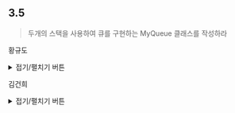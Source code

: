## 3.5

> 두개의 스택을 사용하여 큐를 구현하는 MyQueue 클래스를 작성하라

황규도
<details>
<summary>접기/펼치기 버튼</summary>

```python
class Stack:
    class iterator:
        def __init__(self, outer):
            self.stack = outer.stack
            self.idx = len(self.stack) - 1
            
        def __iter__(self):
            return self
        
        def __next__(self):
            if self.idx < 0:
                raise StopIteration
            data = self.stack[self.idx]
            self.idx -= 1
            return data
            
    def __init__(self):
        self.stack = []
        
    def pop(self):
        return self.stack.pop()
    
    def push(self, data):
        self.stack.append(data)
        
    def peek(self):
        return self.stack[-1]
    
    def isEmpty(self):
        return len(self.stack) == 0
    
    def __str__(self):
        return str(self.stack)
    
    def __iter__(self):
        return self.iterator(self)
    
class MyQueue:
    def __init__(self):
        self.queue = Stack()
        self.stack = Stack()

        
    def enqueue(self, data):
        self.stack.push(data)
        
    def dequeue(self):
        if self.queue.isEmpty():
            while not self.stack.isEmpty():
                self.queue.push(self.stack.pop())
        return self.queue.pop()

    def isEmpty(self):
        return self.queue.isEmpty() and self.stack.isEmpty()
    
    def __str__(self):
        res = "["
        for s in self.stack:
            res += str(s) + ", "
        
        for s in self.queue:
            res += str(s) + ", "
        return res + "]"
        
```


```python
import random

q = MyQueue()
for i in range(20):
    print("============================")
    print("[*] MyQueue : " + str(q))
    if random.randint(1, 2) == 1 and not q.isEmpty():
        print("[*] I Poped  : " + str(q.dequeue()))
    else:
        data = random.randint(1, 40)
        print("[*] I Pushed : " + str(data))
        q.enqueue(data)
    

```

    ============================
    [*] MyQueue : []
    [*] I Pushed : 22
    ============================
    [*] MyQueue : [22, ]
    [*] I Poped  : 22
    ============================
    [*] MyQueue : []
    [*] I Pushed : 25
    ============================
    [*] MyQueue : [25, ]
    [*] I Pushed : 15
    ============================
    [*] MyQueue : [15, 25, ]
    [*] I Poped  : 25
    ============================
    [*] MyQueue : [15, ]
    [*] I Poped  : 15
    ============================
    [*] MyQueue : []
    [*] I Pushed : 30
    ============================
    [*] MyQueue : [30, ]
    [*] I Poped  : 30
    ============================
    [*] MyQueue : []
    [*] I Pushed : 1
    ============================
    [*] MyQueue : [1, ]
    [*] I Pushed : 17
    ============================
    [*] MyQueue : [17, 1, ]
    [*] I Pushed : 19
    ============================
    [*] MyQueue : [19, 17, 1, ]
    [*] I Pushed : 12
    ============================
    [*] MyQueue : [12, 19, 17, 1, ]
    [*] I Poped  : 1
    ============================
    [*] MyQueue : [17, 19, 12, ]
    [*] I Pushed : 20
    ============================
    [*] MyQueue : [20, 17, 19, 12, ]
    [*] I Poped  : 17
    ============================
    [*] MyQueue : [20, 19, 12, ]
    [*] I Pushed : 12
    ============================
    [*] MyQueue : [12, 20, 19, 12, ]
    [*] I Pushed : 31
    ============================
    [*] MyQueue : [31, 12, 20, 19, 12, ]
    [*] I Pushed : 34
    ============================
    [*] MyQueue : [34, 31, 12, 20, 19, 12, ]
    [*] I Pushed : 20
    ============================
    [*] MyQueue : [20, 34, 31, 12, 20, 19, 12, ]
    [*] I Pushed : 20
    


```python

```


</details>
    
    
    
김건희
<details>
<summary>접기/펼치기 버튼</summary>

``` python
  
  class CustomQueue:
    first = []
    second = []

    def __init__(self, li):
        self.first = li[:]

    def push(self, val):
        self.first.append(val)

    def pop(self):
        if not self.second:
            for i in range(len(self.first)):
                self.second.append(self.first.pop())
        result = self.second.pop()
        return result

if __name__ == "__main__":
    cqueue = CustomQueue([1,2,3,4,5,6])

    print(cqueue.pop())
    print(cqueue.pop())
    print(cqueue.pop())

  
```
  
</details>
